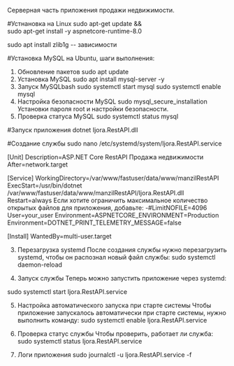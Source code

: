 Серверная часть приложения продажи недвижимости.

#Устнановка на Linux 
sudo apt-get update && \
  sudo apt-get install -y aspnetcore-runtime-8.0

sudo apt install zlib1g -- зависимости

#Установка MySQL на Ubuntu, шаги выполнения:
1. Обновление пакетов
sudo apt update
2. Установка MySQL
sudo apt install mysql-server -y
3. Запуск MySQLbash
sudo systemctl start mysql
sudo systemctl enable mysql
4. Настройка безопасности MySQL
sudo mysql_secure_installation
Установки пароля root и настройки безопасности.
5. Проверка статуса MySQL
sudo systemctl status mysql

#Запуск приложения 
dotnet Ijora.RestAPI.dll

#Создание службы
sudo nano /etc/systemd/system/Ijora.RestAPI.service

[Unit]
Description=ASP.NET Core RestAPI Продажа недвижимости
After=network.target

[Service]
WorkingDirectory=/var/www/fastuser/data/www/manzilRestAPI
ExecStart=/usr/bin/dotnet /var/www/fastuser/data/www/manzilRestAPI/Ijora.RestAPI.dll
Restart=always
Если хотите ограничить максимальное количество открытых файлов для приложения, добавьте:
-#LimitNOFILE=4096
User=your_user
Environment=ASPNETCORE_ENVIRONMENT=Production
Environment=DOTNET_PRINT_TELEMETRY_MESSAGE=false

[Install]
WantedBy=multi-user.target

3. Перезагрузка systemd
После создания службы нужно перезагрузить systemd, чтобы он распознал новый файл службы:
sudo systemctl daemon-reload

4. Запуск службы
Теперь можно запустить приложение через systemd:

sudo systemctl start Ijora.RestAPI.service

5. Настройка автоматического запуска при старте системы
Чтобы приложение запускалось автоматически при старте системы, нужно выполнить команду:
sudo systemctl enable Ijora.RestAPI.service


6. Проверка статус службы
Чтобы проверить, работает ли служба:
sudo systemctl status Ijora.RestAPI.service

7. Логи приложения
sudo journalctl -u  Ijora.RestAPI.service -f
